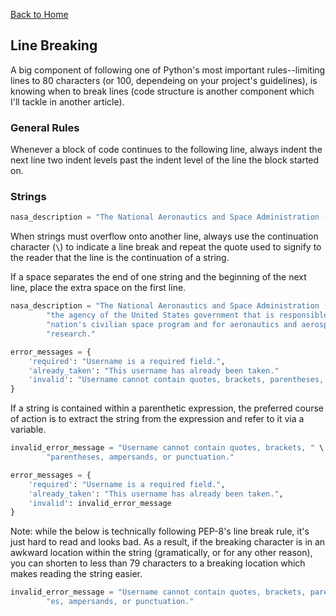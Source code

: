 [Back to Home](../README.md)

## Line Breaking

A big component of following one of Python's most important rules--limiting lines to 80 characters (or 100, dependeing on your project's guidelines), is knowing when to break lines (code structure is another component which I'll tackle in another article).

### General Rules

Whenever a block of code continues to the following line, always indent the next line two indent levels past the indent level of the line the block started on.

### Strings

```python
nasa_description = "The National Aeronautics and Space Administration (NASA) is the agency of the United States government that is responsible for the nation's civilian space program and for aeronautics and aerospace research."
```

When strings must overflow onto another line, always use the continuation character (`\`) to indicate a line break and repeat the quote used to signify to the reader that the line is the continuation of a string.

If a space separates the end of one string and the beginning of the next line, place the extra space on the first line.

```python
nasa_description = "The National Aeronautics and Space Administration (NASA) is " \
        "the agency of the United States government that is responsible for the " \
        "nation's civilian space program and for aeronautics and aerospace " \
        "research."
```

```python
error_messages = {
    'required': "Username is a required field.",
    'already_taken': "This username has already been taken."
    'invalid': "Username cannot contain quotes, brackets, parentheses, ampersands, or punctuation."
}
```

If a string is contained within a parenthetic expression, the preferred course of action is to extract the string from the expression and refer to it via a variable.

```python
invalid_error_message = "Username cannot contain quotes, brackets, " \
        "parentheses, ampersands, or punctuation."

error_messages = {
    'required': "Username is a required field.",
    'already_taken': "This username has already been taken.",
    'invalid': invalid_error_message
}
```

Note: while the below is technically following PEP-8's line break rule, it's just hard to read and looks bad. As a result, if the breaking character is in an awkward location within the string (gramatically, or for any other reason), you can shorten to less than 79 characters to a breaking location which makes reading the string easier.

```python
invalid_error_message = "Username cannot contain quotes, brackets, parenthes" \
        "es, ampersands, or punctuation."
```
